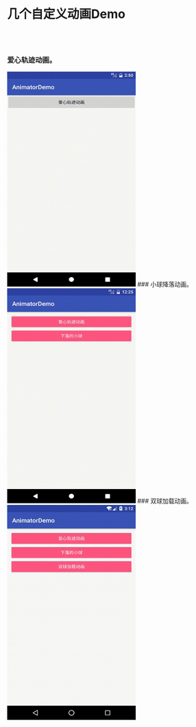 # 几个自定义动画Demo
<br><br>
### 爱心轨迹动画。
<img src="https://github.com/MlxChange/AnimatorDemo/blob/master/screenshot/demo1.gif" width="300px" height="500px"/>
### 小球降落动画。
<img src="https://github.com/MlxChange/AnimatorDemo/blob/master/screenshot/demo2.gif" width="300px" height="500px"/>
### 双球加载动画。
<img src="https://github.com/MlxChange/AnimatorDemo/blob/master/screenshot/demo3.gif" width="300px" height="500px"/>
